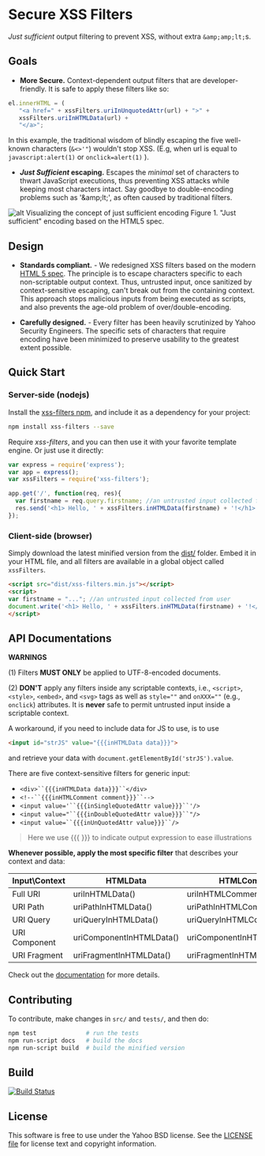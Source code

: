 Secure XSS Filters
==================

*Just sufficient* output filtering to prevent XSS, without
extra `&amp;amp;lt;`s.

## Goals

- **More Secure.** Context-dependent output filters that are
developer-friendly. It is safe to apply these filters like so:

```javascript
el.innerHTML = (
   "<a href=" + xssFilters.uriInUnquotedAttr(url) + ">" +
   xssFilters.uriInHTMLData(url) + 
   "</a>";
```

In this example, the traditional wisdom of blindly escaping
the five well-known characters (```&<>'"```) wouldn't stop
XSS. (E.g, when url is equal to ```javascript:alert(1)``` or 
```onclick=alert(1)``` ).

- ***Just Sufficient* escaping.** Escapes the *minimal* set of
characters to thwart JavaScript executions, thus preventing
XSS attacks while keeping most characters intact. Say goodbye
to double-encoding problems such as '&amp;amp;lt;', as often
caused by traditional filters.

![alt Visualizing the concept of just sufficient encoding](https://ierg4210.github.io/web/images/xss-filters/xss-filters.png)
Figure 1. "Just sufficient" encoding based on the HTML5 spec.

## Design

- **Standards compliant.** - We redesigned XSS filters based
on the modern [HTML 5 spec][html5]. The principle is to escape
characters specific to each non-scriptable output context. Thus,
untrusted input, once sanitized by context-sensitive escaping,
can't break out from the containing context. This approach stops
malicious inputs from being executed as scripts, and also prevents
the age-old problem of over/double-encoding.

- **Carefully designed.** - Every filter has been heavily scrutinized
by Yahoo Security Engineers. The specific sets of characters that
require encoding have been minimized to preserve usability to the
greatest extent possible.

## Quick Start

### Server-side (nodejs)

Install the [xss-filters npm](https://www.npmjs.com/package/xss-filters), and include it as a dependency for your project:

```sh
npm install xss-filters --save
```

Require *xss-filters*, and you can then use it with your favorite
template engine. Or just use it directly:

```javascript
var express = require('express');
var app = express();
var xssFilters = require('xss-filters');

app.get('/', function(req, res){
  var firstname = req.query.firstname; //an untrusted input collected from user
  res.send('<h1> Hello, ' + xssFilters.inHTMLData(firstname) + '!</h1>');
});
```

### Client-side (browser)

Simply download the latest minified version from the
[dist/](./dist) folder. Embed it in your HTML file,
and all filters are available in a global object
called `xssFilters`.

```html
<script src="dist/xss-filters.min.js"></script>
<script>
var firstname = "..."; //an untrusted input collected from user
document.write('<h1> Hello, ' + xssFilters.inHTMLData(firstname) + '!</h1>')
</script>
```

API Documentations
-------

**WARNINGS**

(1) Filters **MUST ONLY** be applied to UTF-8-encoded documents.

(2) **DON'T** apply any filters inside any scriptable contexts,
i.e., `<script>`, `<style>`, `<embed>`, and `<svg>` tags as
well as `style=""` and `onXXX=""` (e.g., `onclick`) attributes.
It is **never** safe to permit untrusted input inside a scriptable
context.

A workaround, if you need to include data for JS to use, is to use
```html
<input id="strJS" value="{{{inHTMLData data}}}">
```
and retrieve your data with `document.getElementById('strJS').value`.

There are five context-sensitive filters for generic input:
 - `<div>``{{{inHTMLData data}}}``</div>`
 - `<!--``{{{inHTMLComment comment}}}``-->`
 - `<input value='``{{{inSingleQuotedAttr value}}}``'/>`
 - `<input value="``{{{inDoubleQuotedAttr value}}}``"/>`
 - `<input value=``{{{inUnQuotedAttr value}}}``/>`

> Here we use {{{ }}} to indicate output expression to ease illustrations

**Whenever possible, apply the most specific filter** that describes your context and data:

| Input\Context | HTMLData | HTMLComment | SingleQuotedAttr | DoubleQuotedAttr | UnQuotedAttr |
| -------- | -------- | -------- | -------- | -------- | -------- |
| Full URI | uriInHTMLData() | uriInHTMLComment() | uriInSingleQuotedAttr() | uriInDoubleQuotedAttr() | uriInUnQuotedAttr() |
| URI Path | uriPathInHTMLData() | uriPathInHTMLComment() | uriPathInSingleQuotedAttr() | uriPathInDoubleQuotedAttr() | uriPathInUnQuotedAttr() |
| URI Query | uriQueryInHTMLData() | uriQueryInHTMLComment() | uriQueryInSingleQuotedAttr() | uriQueryInDoubleQuotedAttr() | uriQueryInUnQuotedAttr() |
| URI Component | uriComponentInHTMLData() | uriComponentInHTMLComment() | uriComponentInSingleQuotedAttr() | uriComponentInDoubleQuotedAttr() | uriComponentInUnQuotedAttr() |
| URI Fragment | uriFragmentInHTMLData() | uriFragmentInHTMLComment() | uriFragmentInSingleQuotedAttr() | uriFragmentInDoubleQuotedAttr() | uriFragmentInUnQuotedAttr() |

Check out the [documentation](../../wiki) for more details.

Contributing
-------

To contribute, make changes in `src/` and `tests/`, and then do:

```sh
npm test              # run the tests
npm run-script docs   # build the docs
npm run-script build  # build the minified version
```

Build
-----
[![Build Status](https://travis-ci.org/yahoo/xss-filters.svg?branch=master)](https://travis-ci.org/yahoo/xss-filters)

License
-------

This software is free to use under the Yahoo BSD license.
See the [LICENSE file](./LICENSE) for license text and
copyright information.

[html5]: https://whatwg.org/html5
